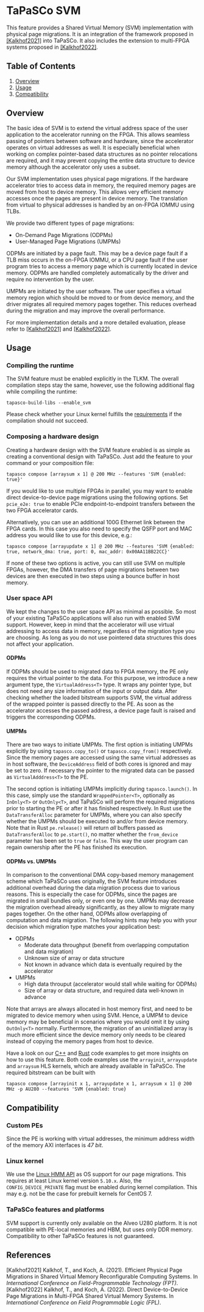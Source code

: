TaPaSCo SVM
======================

This feature provides a Shared Virtual Memory (SVM) implementation with physical page
migrations. It is an integration of the framework proposed in [[Kalkhof2021]](#fpt_paper) into TaPaSCo.
It also includes the extension to multi-FPGA systems proposed in [[Kalkhof2022]](#fpl_paper).

Table of Contents
-----------------
  1. [Overview](#overview)
  2. [Usage](#usage)
  3. [Compatibility](#compatibility)

Overview <a name="overview"/>
--------

The basic idea of SVM is to extend the virtual address space of the user application to
the accelerator running on the FPGA. This allows seamless passing of pointers between
software and hardware, since the accelerator operates on virtual addresses as well.
It is especially beneficial when working on complex pointer-based data structures as
no pointer relocations are required, and it may prevent copying the entire data
structure to device memory although the accelerator only uses a subset.

Our SVM implementation uses physical page migrations. If the hardware accelerator tries
to access data in memory, the required memory pages are moved from host to device
memory. This allows very efficient memory accesses once the pages are present in
device memory. The translation from virtual to physical addresses is handled by an
on-FPGA IOMMU using TLBs.

We provide two different types of page migrations:
  - On-Demand Page Migrations (ODPMs)
  - User-Managed Page Migrations (UMPMs)

ODPMs are initiated by a page fault. This may be a device page fault if a TLB miss
occurs in the on-FPGA IOMMU, or a CPU page fault if the user program tries to access
a memory page which is currently located in device memory. ODPMs are handled completely
automatically by the driver and require no intervention by the user.

UMPMs are initiated by the user software. The user specifies a virtual memory region
which should be moved to or from device memory, and the driver migrates all required
memory pages together. This reduces overhead during the migration and may improve the
overall performance.

For more implementation details and a more detailed evaluation, please refer to [[Kalkhof2021]](#fpt_paper) and
[[Kalkhof2022]](#fpl_paper).

Usage <a name="usage"/>
-----

### Compiling the runtime

The SVM feature must be enabled explicitly in the TLKM. The overall
compilation steps stay the same, however, use the following additional flag while
compiling the runtime:

```
tapasco-build-libs --enable_svm
```

Please check whether your Linux kernel fulfills the [requirements](#kernel) if the compilation should not succeed.

### Composing a hardware design

Creating a hardware design with the SVM feature enabled is as simple as creating a
conventional design with TaPaSCo. Just add the feature to your command or your
composition file:

```
tapasco compose [arraysum x 1] @ 200 MHz --features 'SVM {enabled: true}'
```

If you would like to use multiple FPGAs in parallel, you may want to enable direct device-to-device page migrations
using the following options. Set ```pcie_e2e: true``` to enable PCIe endpoint-to-endpoint transfers between the two
FPGA accelerator cards.

Alternatively, you can use an additional 100G Ethernet link between the FPGA cards. In this case you also need to
specify the QSFP port and MAC address you would like to use for this device, e.g.:

```
tapasco compose [arrayupdate x 1] @ 200 MHz --features 'SVM {enabled: true, network_dma: true, port: 0, mac_addr: 0x00AA11BB22CC}'
```

If none of these two options is active, you can still use SVM on multiple FPGAs, however, the DMA transfers of page
migrations between two devices are then executed in two steps using a bounce buffer in host memory.

### User space API

We kept the changes to the user space API as minimal as possible. So most of your existing TaPaSCo applications will
also run with enabled SVM support. However, keep in mind that the accelerator will use virtual addressing to access
data in memory, regardless of the migration type you are choosing. As long as you do not use pointered data structures
this does not affect your application.

#### ODPMs

If ODPMs should be used to migrated data to FPGA memory, the PE only requires the virtual pointer to the data.
For this purpose, we introduce a new argument type, the ```VirtualAddress<T>``` type. It wraps any pointer type,
but does not need any size information of the input or output data. After checking whether the loaded bitstream
supports SVM, the virtual address of the wrapped pointer is passed directly to the PE. As soon as the
accelerator accesses the passed address, a device page fault is raised and triggers the corresponding ODPMs.

#### UMPMs

There are two ways to initiate UMPMs. The first option is initiating UMPMs explicitly by using ```tapasco.copy_to()```
or ```tapasco.copy_from()``` respectively. Since the memory pages are accessed using the same virtual addresses as
in host software, the ```DeviceAddress``` field of both cores is ignored and may be set to zero. If necessary the
pointer to the migrated data can be passed as ```VirtualAdddress<T>``` to the PE.

The second option is initiating UMPMs implicitly during ```tapasco.launch()```. In this case, simply use the
standard ```WrappedPointer<T>```, optionally as ```InOnly<T>``` or ```OutOnly<T>```, and TaPaSCo will perform
the required migrations prior to starting the PE or after it has finished respectively.
In Rust use the ```DataTransferAlloc``` parameter for UMPMs, where you can also specify whether the
UMPMs should be executed to and/or from device memory. Note that in Rust ```pe.release()``` will return 
*all* buffers passed as ```DataTransferAlloc``` to ```pe.start()```, no matter whether the ```from_device``` 
parameter has been set to ```true``` or ```false```. This way the user program can regain ownership after the 
PE has finished its execution. 

#### ODPMs vs. UMPMs

In comparison to the conventional DMA copy-based memory management scheme which TaPaSCo uses originally,
the SVM feature introduces additional overhead during the data migration process due to various reasons.
This is especially the case for ODPMs, since the pages are migrated in small bundles only, or even
one by one. UMPMs may decrease the migration overhead already significantly, as they allow to migrate 
many pages together. On the other hand, ODPMs allow overlapping of computation and data migration.
The following hints may help you with your decision which migration type matches your application best:

  - ODPMs
    - Moderate data throughput (benefit from overlapping computation and data migration)
    - Unknown size of array or data structure
    - Not known in advance which data is eventually required by the accelerator
  - UMPMs
    - High data throuput (accelerator would stall while waiting for ODPMs)
    - Size of array or data structure, and required data well-known in advance
    
Note that arrays are always allocated in host memory first, and need to be migrated to device memory
when using SVM. Hence, a UMPM to device memory may be beneficial in scenarios where you would omit
it by using ```OutOnly<T>``` normally. Furthermore, the migration of an uninitialized array is much
more efficient since the device memory only needs to be cleared instead of copying the memory pages 
from host to device.

Have a look on our [C++](../runtime/examples/C++/svm) and [Rust](../runtime/examples/Rust/libtapasco_svm) code examples
to get more insights on how to use this feature. Both code examples use the ```arrayinit```, ```arrayupdate``` and
```arraysum``` HLS kernels, which are already available in TaPaSCo. The required bitstream can be built with

```
tapasco compose [arrayinit x 1, arrayupdate x 1, arraysum x 1] @ 200 MHz -p AU280 --features 'SVM {enabled: true}
```

Compatibility <a name="compatibility"/>
-------------

### Custom PEs

Since the PE is working with virtual addresses, the minimum address width of the memory AXI interfaces is *47 bit*. 

### Linux kernel <a name="kernel"/>

We use the [Linux HMM API](https://www.kernel.org/doc/html/latest/vm/hmm.html) as OS support
for our page migrations. This requires at least Linux kernel version ```5.10.x```. Also, the 
```CONFIG_DEVICE_PRIVATE``` flag must be enabled during kernel compilation. This may e.g. not
be the case for prebuilt kernels for CentOS 7.

### TaPaSCo features and platforms

SVM support is currently only available on the Alveo U280 platform. It is not compatible
with PE-local memories and HBM, but uses only DDR memory. Compatibility to other TaPaSCo
features is not guaranteed.

References
----------
[Kalkhof2021] Kalkhof, T., and Koch, A. (2021). Efficient Physical Page Migrations in Shared Virtual Memory Reconfigurable Computing Systems. In *International Conference on Field-Programmable Technology (FPT)*.<a name="FPT_paper"/>
[Kalkhof2022] Kalkhof, T., and Koch, A. (2022). Direct Device-to-Device Page Migrations in Multi-FPGA Shared Virtual Memory Systems. In *International Conference on Field Programmable Logic (FPL)*.<a name="FPL_paper"/>

